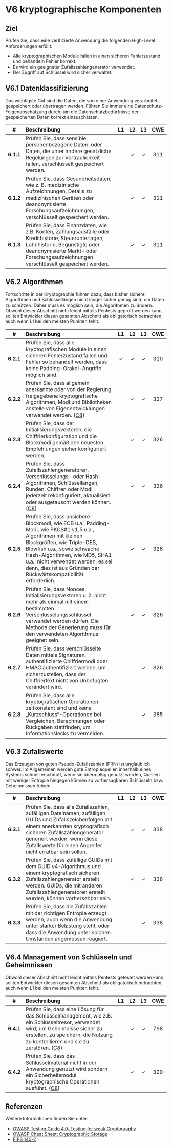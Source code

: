 # V6 kryptographische Komponenten

## Ziel

Prüfen Sie, dass eine verifizierte Anwendung die folgenden High-Level Anforderungen erfüllt:

* Alle kryptographischen Module fallen in einen sicheren Fehlerzustand und behandeln Fehler korrekt.
* Es wird ein geeigneter Zufallszahlengenerator verwendet.
* Der Zugriff auf Schlüssel wird sicher verwaltet.

## V6.1 Datenklassifizierung

Das wichtigste Gut sind die Daten, die von einer Anwendung verarbeitet, gespeichert oder übertragen werden. Führen Sie immer eine Datenschutz-Folgenabschätzung durch, um die Datenschutzbedürfnisse der gespeicherten Daten korrekt einzuschätzen.


| # | Beschreibung | L1 | L2 | L3 | CWE |
| :---: | :--- | :---: | :---:| :---: | :---: |
| **6.1.1** | Prüfen Sie, dass sensible personenbezogene Daten, oder Daten, die unter andere gesetzliche Regelungen zur Vertraulichkeit fallen, verschlüsselt gespeichert werden. | | ✓ | ✓ | 311 |
| **6.1.2** | Prüfen Sie, dass Gesundheitsdaten, wie z. B. medizinische Aufzeichnungen, Details zu medizinischen Geräten oder deanonymisierte Forschungsaufzeichnungen, verschlüsselt gespeichert werden. | | ✓ | ✓ | 311 |
| **6.1.3** | Prüfen Sie, dass Finanzdaten, wie z.B. Konten, Zahlungsausfälle oder Kredithistorie, Steuerunterlagen, Lohnhistorie, Begünstigte oder deanonymisierte Markt- oder Forschungsaufzeichnungen verschlüsselt gespeichert werden. | | ✓ | ✓ | 311 |

## V6.2 Algorithmen

Fortschritte in der Kryptographie führen dazu, dass bisher sichere Algorithmen und Schlüssellängen nicht länger sicher genug sind, um Daten zu schützen. Daher muss es möglich sein, die Algorithmen zu ändern. Obwohl dieser Abschnitt nicht leicht mittels Pentests geprüft werden kann, sollten Entwickler diesen gesamten Abschnitt als obligatorisch betrachten, auch wenn L1 bei den meisten Punkten fehlt.

| # | Beschreibung | L1 | L2 | L3 | CWE |
| :---: | :--- | :---: | :---:| :---: | :---: |
| **6.2.1** | Prüfen Sie, dass alle kryptografischen Module in einen sicheren Fehlerzustand fallen und Fehler so behandelt werden, dass keine Padding-Orakel-Angriffe möglich sind. | ✓ | ✓ | ✓ | 310 |
| **6.2.2** | Prüfen Sie, dass allgemein anerkannte oder von der Regierung freigegebene kryptografische Algorithmen, Modi und Bibliotheken anstelle von Eigenentwicklungen verwendet werden. ([C8](https://owasp.org/www-project-proactive-controls/#div-numbering)) | | ✓ | ✓ | 327 |
| **6.2.3** | Prüfen Sie, dass der Initialisierungsvektoren, die Chiffrierkonfiguration und die Blockmodi gemäß den neuesten Empfehlungen sicher konfiguriert werden. | | ✓ | ✓ | 326 |
| **6.2.4** | Prüfen Sie, dass Zufallszahlengeneratoren, Verschlüsselungs- oder Hash-Algorithmen, Schlüssellängen, Runden, Chiffren oder Modi jederzeit rekonfiguriert, aktualisiert oder ausgetauscht werden können. ([C8](https://owasp.org/www-project-proactive-controls/#div-numbering)) | | ✓ | ✓ | 326 |
| **6.2.5** | Prüfen Sie, dass unsichere Blockmodi, wie ECB u.a., Padding-Modi, wie PKCS#1 v1.5 u.a., Algorithmen mit kleinen Blockgrößen, wie Triple-DES, Blowfish u.a., sowie schwache Hash-Algorithmen, wie MD5, SHA1 u.a., nicht verwendet werden, es sei denn, dies ist aus Gründen der Rückwärtskompatibilität erforderlich. | | ✓ | ✓ | 326 |
| **6.2.6** | Prüfen Sie, dass Nonces, Initialisierungsvektoren u. ä. nicht mehr als einmal mit einem bestimmten Verschlüsselungsschlüssel verwendet werden dürfen. Die Methode der Generierung muss für den verwendeten Algorithmus geeignet sein. | | ✓ | ✓ | 326 |
| **6.2.7** | Prüfen Sie, dass verschlüsselte Daten mittels Signaturen, authentifizierte Chiffriermodi oder HMAC authentifiziert werden, um sicherzustellen, dass der Chiffriertext nicht von Unbefugten verändert wird. | | | ✓ | 326 |
| **6.2.8** | Prüfen Sie, dass alle kryptografischen Operationen zeitkonstant sind und keine „Kurzschluss“-Operationen bei Vergleichen, Berechnungen oder Rückgaben stattfinden, um Informationslecks zu vermeiden. | | | ✓ | 385 |

## V6.3 Zufallswerte

Das Erzeugen von guten Pseudo-Zufallszahlen (PRN) ist unglaublich schwer. Im Allgemeinen werden gute Entropiequellen innerhalb eines Systems schnell erschöpft, wenn sie übermäßig genutzt werden, Quellen mit weniger Entropie hingegen können zu vorhersagbaren Schlüsseln bzw. Geheimnissen führen.

| # | Beschreibung | L1 | L2 | L3 | CWE |
| :---: | :--- | :---: | :---:| :---: | :---: |
| **6.3.1** | Prüfen Sie, dass alle Zufallszahlen, zufälligen Dateinamen, zufälligen GUIDs und Zufallszeichenfolgen mit einem anerkannten kryptografisch sicheren Zufallszahlengenerator generiert werden, wenn diese Zufallswerte für einen Angreifer nicht erratbar sein sollen. | | ✓ | ✓ | 338 |
| **6.3.2** | Prüfen Sie, dass zufällige GUIDs mit dem GUID v4-Algorithmus und einem kryptografisch sicheren Zufallszahlengenerator erstellt werden. GUIDs, die mit anderen Zufallszahlengeneratoren erstellt wurden, können vorhersehbar sein. | | ✓ | ✓ | 338 |
| **6.3.3** | Prüfen Sie, dass die Zufallszahlen mit der richtigen Entropie erzeugt werden, auch wenn die Anwendung unter starker Belastung steht, oder dass die Anwendung unter solchen Umständen angemessen reagiert. | | | ✓ | 338 |

## V6.4 Management von Schlüsseln und Geheimnissen

Obwohl dieser Abschnitt nicht leicht mittels Pentests getestet werden kann, sollten Entwickler diesen gesamten Abschnitt als obligatorisch betrachten, auch wenn L1 bei den meisten Punkten fehlt.

| # | Beschreibung | L1 | L2 | L3 | CWE |
| :---: | :--- | :---: | :---:| :---: | :---: |
| **6.4.1** | Prüfen Sie, dass eine Lösung für das Schlüsselmanagement, wie z.B. ein Schlüsseltresor, verwendet wird, um Geheimnisse sicher zu erstellen, zu speichern, die Nutzung zu kontrollieren und sie zu zerstören. ([C8](https://owasp.org/www-project-proactive-controls/#div-numbering)) | | ✓ | ✓ | 798 |
| **6.4.2** | Prüfen Sie, dass das Schlüsselmaterial nicht in der Anwendung genutzt wird sondern ein Sicherheitsmodul kryptographische Operationen ausführt. ([C8](https://owasp.org/www-project-proactive-controls/#div-numbering)) | | ✓ | ✓ | 320 |

## Referenzen

Weitere Informationen finden Sie unter:

* [OWASP Testing Guide 4.0: Testing for weak Cryptography](https://owasp.org/www-project-web-security-testing-guide/v41/4-Web_Application_Security_Testing/09-Testing_for_Weak_Cryptography/README.html)
* [OWASP Cheat Sheet: Cryptographic Storage](https://cheatsheetseries.owasp.org/cheatsheets/Cryptographic_Storage_Cheat_Sheet.html)
* [FIPS 140-2](https://csrc.nist.gov/publications/detail/fips/140/2/final)
